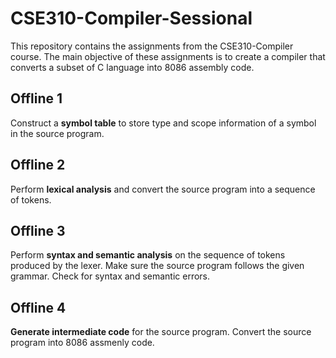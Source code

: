 # CSE310-Compiler-Sessional
This repository contains the assignments from the CSE310-Compiler course. The main objective of these assignments is to create a compiler that converts a subset of C language into 8086 assembly code.


## Offline 1
Construct a **symbol table** to store type and scope information of a symbol in the source program.

## Offline 2
Perform **lexical analysis** and convert the source program into a sequence of tokens.

## Offline 3
Perform **syntax and semantic analysis** on the sequence of tokens produced by the lexer. Make sure the source program follows the given grammar. Check for syntax and semantic errors.

## Offline 4
**Generate intermediate code** for the source program. Convert the source program into 8086 assmenly code.

